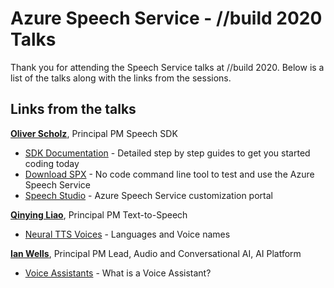 # Azure Speech Service - //build 2020 Talks
Thank you for attending the Speech Service talks at //build 2020.
Below is a list of the talks along with the links from the sessions.

 

## Links from the talks
[**Oliver Scholz**](mailto:oliversc@microsoft.com?subject=MVP%20Summit), Principal PM Speech SDK  
- [SDK Documentation](https://aka.ms/speech/sdk) - Detailed step by step guides to get you started coding today
- [Download SPX](https://aka.ms/speech/spx) - No code command line tool to test and use the Azure Speech Service
- [Speech Studio](https://speech.microsoft.com) - Azure Speech Service customization portal

 

[**Qinying Liao**](mailto:qiliao@microsoft.com?subject=MVP%20Summit), Principal PM Text-to-Speech
- [Neural TTS Voices](https://aka.ms/speech/voices/neural) - Languages and Voice names

 

[**Ian Wells**](mailto:wellsi@microsoft.com?subject=MVP%20Summit), Principal PM Lead, Audio and Conversational AI, AI Platform
- [Voice Assistants](https://aka.ms/speech/va-overview) - What is a Voice Assistant?